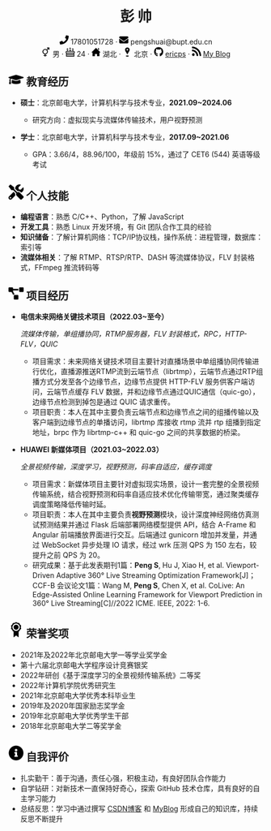  <center>
     <h1>彭 帅</h1>
     <div>
         <span>
             <img src="../assets/phone-solid.svg" width="18px">
             17801051728
         </span>
         ·
         <span>
             <img src="../assets/envelope-solid.svg" width="18px">
             pengshuai@bupt.edu.cn
         </span>
         <br>
         <span>
             <img src="../assets/3-gender.svg" width="18px">
             男
         </span>
         ·
         <span>
             <img src="../assets/6-birth.svg" width="18px">
             24
         </span>
         ·
         <span>
             <img src="../assets/4-home.svg" width="18px">
             湖北
         </span>
         ·
         <span>
             <img src="../assets/5-location.svg" width="18px">
             北京
         </span>
         ·
         <span>
             <img src="../assets/github-brands.svg" width="18px">
             <a href="https://github.com/EricPengShuai">ericps</a>
         </span>
         ·
         <span>
             <img src="../assets/rss-solid.svg" width="18px">
             <a href="https://ericpengshuai.github.io/">My Blog</a>
         </span>
     </div>
 </center>


## <img src="../assets/graduation-cap-solid.svg" width="30px"> 教育经历

- **硕士**：北京邮电大学，计算机科学与技术专业，**2021.09~2024.06**
  - 研究方向：虚拟现实与流媒体传输技术，用户视野预测

- **学士**：北京邮电大学，计算机科学与技术专业，**2017.09~2021.06**
  - GPA：3.66/4，88.96/100，年级前 15%，通过了 CET6 (544) 英语等级考试

## <img src="../assets/tools-solid.svg" width="30px"> 个人技能

- **编程语言**：熟悉 C/C++、Python，了解 JavaScript
- **开发工具**：熟悉 Linux 开发环境，有 Git 团队合作工具的经验
- **知识储备**：了解计算机网络：TCP/IP协议栈，操作系统：进程管理，数据库：索引等
- **流媒体相关**：了解 RTMP、RTSP/RTP、DASH 等流媒体协议，FLV 封装格式，FFmpeg 推流转码等

## <img src="../assets/project-diagram-solid.svg" width="30px"> 项目经历

- **电信未来网络关键技术项目（2022.03~至今）**

  *流媒体传输，单组播协同，RTMP服务器，FLV 封装格式，RPC，HTTP-FLV，QUIC*

  - 项目需求：未来网络关键技术项目主要针对直播场景中单组播协同传输进行优化，直播源推送RTMP流到云端节点（librtmp），云端节点通过RTP组播方式分发至各个边缘节点，边缘节点提供 HTTP-FLV 服务供客户端访问，云端节点缓存 FLV 数据，并和边缘节点通过QUIC通信（quic-go），边缘节点检测到掉包是通过 QUIC 请求重传。
  - 项目职责：本人在其中主要负责云端节点和边缘节点之间的组播传输以及客户端到边缘节点的单播访问，librtmp 库接收 rtmp 流并 rtp 组播到指定地址，brpc 作为 librtmp-c++ 和 quic-go 之间的共享数据的桥梁。

- **HUAWEI 新媒体项目（2021.03~2022.03）**

  *全景视频传输，深度学习，视野预测，码率自适应，缓存调度*

  - 项目需求：新媒体项目主要针对虚拟现实场景，设计一套完整的全景视频传输系统，结合视野预测和码率自适应技术优化传输带宽，通过聚类缓存调度策略降低传输时延。
  - 项目职责：本人在其中主要负责**视野预测**模块，设计深度神经网络仿真测试预测结果并通过 Flask 后端部署网络模型提供 API，结合 A-Frame 和 Angular 前端播放界面进行交互。后端通过 gunicorn 增加并发量，并通过 WebSocket 异步处理 IO 请求，经过 wrk 压测 QPS 为 150 左右，较提升之前 QPS 为 20。
  - 研究成果：基于此发表期刊1篇：**Peng S**, Hu J, Xiao H, et al. Viewport-Driven Adaptive 360° Live Streaming Optimization Framework[J]；CCF-B 会议论文1篇：Wang M, **Peng S**, Chen X, et al. CoLive: An Edge-Assisted Online Learning Framework for Viewport Prediction in 360° Live Streaming[C]//2022 ICME. IEEE, 2022: 1-6.

## <img src="../assets/2-award.svg" width="30px"> 荣誉奖项

- 2021年及2022年北京邮电大学一等学业奖学金
- 第十六届北京邮电大学程序设计竞赛银奖
- 2022年研创《基于深度学习的全景视频传输系统》二等奖
- 2022年计算机学院优秀研究生
- 2021年北京邮电大学优秀本科毕业生
- 2019年及2020年国家励志奖学金
- 2019年北京邮电大学优秀学生干部
- 2018年北京邮电大学二等奖学金

## <img src="../assets/info-circle-solid.svg" width="30px"> 自我评价

- 扎实勤干：善于沟通，责任心强，积极主动，有良好团队合作能力  
- 自学钻研：对新技术一直保持好奇心，探索 GitHub 技术仓库，具有良好的自主学习能力
- 总结反思：学习中通过撰写 [CSDN博客](https://blog.csdn.net/Miracle_ps?type=blog) 和 [MyBlog](https://ericpengshuai.github.io/) 形成自己的知识库，持续反思不断提升





